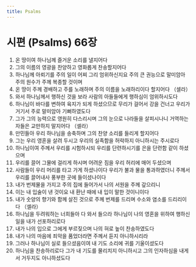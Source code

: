 ```yaml
---
title: Psalms
---
```


# 시편 (Psalms) 66장
1. 온 땅이여 하나님께 즐거운 소리를 낼지어다
1. 그의 이름의 영광을 찬양하고 영화롭게 찬송할지어다
1. 하나님께 아뢰기를 주의 일이 어찌 그리 엄위하신지요 주의 큰 권능으로 말미암아 주의 원수가 주께 복종할 것이며
1. 온 땅이 주께 경배하고 주를 노래하며 주의 이름을 노래하리이다 할지어다 （셀라）
1. 와서 하나님께서 행하신 것을 보라 사람의 아들들에게 행하심이 엄위하시도다
1. 하나님이 바다를 변하여 육지가 되게 하셨으므로 무리가 걸어서 강을 건너고 우리가 거기서 주로 말미암아 기뻐하였도다
1. 그가 그의 능력으로 영원히 다스리시며 그의 눈으로 나라들을 살피시나니 거역하는 자들은 교만하지 말지어다 （셀라）
1. 만민들아 우리 하나님을 송축하며 그의 찬양 소리를 들리게 할지어다
1. 그는 우리 영혼을 살려 두시고 우리의 실족함을 허락하지 아니하시는 주시로다
1. 하나님이여 주께서 우리를 시험하시되 우리를 단련하시기를 은을 단련함 같이 하셨으며
1. 우리를 끌어 그물에 걸리게 하시며 어려운 짐을 우리 허리에 매어 두셨으며
1. 사람들이 우리 머리를 타고 가게 하셨나이다 우리가 불과 물을 통과하였더니 주께서 우리를 끌어내사 풍부한 곳에 들이셨나이다
1. 내가 번제물을 가지고 주의 집에 들어가서 나의 서원을 주께 갚으리니
1. 이는 내 입술이 낸 것이요 내 환난 때에 내 입이 말한 것이니이다
1. 내가 숫양의 향기와 함께 살진 것으로 주께 번제를 드리며 수소와 염소를 드리리이다 （셀라）
1. 하나님을 두려워하는 너희들아 다 와서 들으라 하나님이 나의 영혼을 위하여 행하신 일을 내가 선포하리로다
1. 내가 나의 입으로 그에게 부르짖으며 나의 혀로 높이 찬송하였도다
1. 내가 나의 마음에 죄악을 품었더라면 주께서 듣지 아니하시리라
1. 그러나 하나님이 실로 들으셨음이여 내 기도 소리에 귀를 기울이셨도다
1. 하나님을 찬송하리로다 그가 내 기도를 물리치지 아니하시고 그의 인자하심을 내게서 거두지도 아니하셨도다